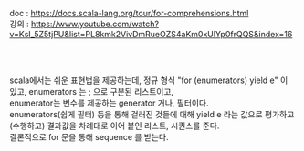 doc : https://docs.scala-lang.org/tour/for-comprehensions.html   
강의 : https://www.youtube.com/watch?v=KsI_5Z5tjPU&list=PL8kmk2VivDmRueOZS4aKm0xUlYp0frQQS&index=16

<br/><br/>

   
scala에서는 쉬운 표현법을 제공하는데, 정규 형식 "for (enumerators) yield e" 이 있고, enumerators 는 ; 으로 구분된 리스트이고,    
enumerator는 변수를 제공하는 generator 거나, 필터이다.    
enumerators(쉽게 필터) 등을 통해 걸러진 것들에 대해 yield e 라는 값으로 평가하고(수행하고) 결과값을 차례대로 이어 붙인 리스트, 시퀀스를 준다.    
결론적으로 for 문을 통해 sequence 를 받는다.
   
<br/>
